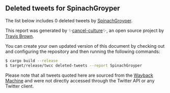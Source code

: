 ## Deleted tweets for SpinachGroyper

The list below includes 0 deleted tweets by
[SpinachGroyper](https://twitter.com/SpinachGroyper).



This report was generated by ✨[cancel-culture](https://github.com/travisbrown/cancel-culture)✨,
an open source project by [Travis Brown](https://twitter.com/travisbrown).

You can create your own updated version of this document by checking out and configuring the
repository and then running the following commands:

```bash
$ cargo build --release
$ target/release/twcc deleted-tweets --report SpinachGroyper
```

Please note that all tweets quoted here are sourced from the
[Wayback Machine](https://web.archive.org) and were not directly accessed through the Twitter API or
any Twitter client.

